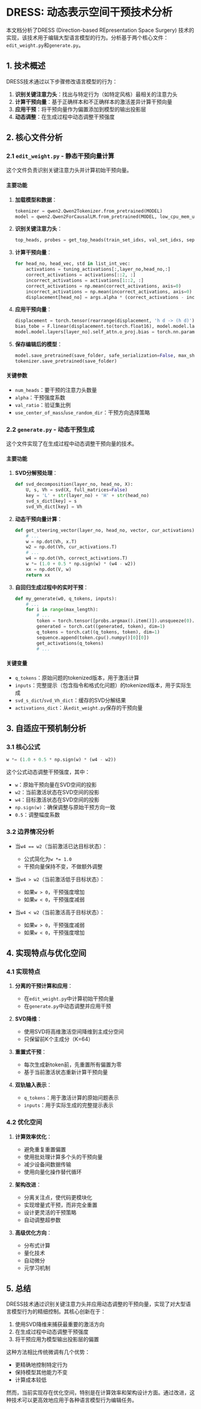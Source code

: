 # DRESS: 动态表示空间干预技术分析

本文档分析了DRESS (Direction-based REpresentation Space Surgery) 技术的实现，该技术用于编辑大型语言模型的行为。分析基于两个核心文件：`edit_weight.py`和`generate.py`。

## 1. 技术概述

DRESS技术通过以下步骤修改语言模型的行为：

1. **识别关键注意力头**：找出与特定行为（如特定风格）最相关的注意力头
2. **计算干预向量**：基于正确样本和不正确样本的激活差异计算干预向量
3. **应用干预**：将干预向量作为偏置添加到模型的输出投影层
4. **动态调整**：在生成过程中动态调整干预强度

## 2. 核心文件分析

### 2.1 `edit_weight.py` - 静态干预向量计算

这个文件负责识别关键注意力头并计算初始干预向量。

#### 主要功能

1. **加载模型和数据**：
   ```python
   tokenizer = qwen2.Qwen2Tokenizer.from_pretrained(MODEL)
   model = qwen2.Qwen2ForCausalLM.from_pretrained(MODEL, low_cpu_mem_usage=True, torch_dtype=torch.float16, device_map="auto")
   ```

2. **识别关键注意力头**：
   ```python
   top_heads, probes = get_top_heads(train_set_idxs, val_set_idxs, separated_head_wise_activations, separated_labels, num_layers, num_heads, args.seed, args.num_heads, args.use_random_dir)
   ```

3. **计算干预向量**：
   ```python
   for head_no, head_vec, std in list_int_vec:
       activations = tuning_activations[:,layer_no,head_no,:]
       correct_activations = activations[::2, :]
       incorrect_activations = activations[1::2, :]
       correct_activations = np.mean(correct_activations, axis=0)
       incorrect_activations = np.mean(incorrect_activations, axis=0)
       displacement[head_no] = args.alpha * (correct_activations - incorrect_activations)
   ```

4. **应用干预向量**：
   ```python
   displacement = torch.tensor(rearrange(displacement, 'h d -> (h d)'), device=device)
   bias_tobe = F.linear(displacement.to(torch.float16), model.model.layers[layer_no].self_attn.o_proj.weight).to(device)
   model.model.layers[layer_no].self_attn.o_proj.bias = torch.nn.parameter.Parameter(bias_tobe)
   ```

5. **保存编辑后的模型**：
   ```python
   model.save_pretrained(save_folder, safe_serialization=False, max_shard_size="10GB")
   tokenizer.save_pretrained(save_folder)
   ```

#### 关键参数

- `num_heads`：要干预的注意力头数量
- `alpha`：干预强度系数
- `val_ratio`：验证集比例
- `use_center_of_mass`/`use_random_dir`：干预方向选择策略

### 2.2 `generate.py` - 动态干预生成

这个文件实现了在生成过程中动态调整干预向量的技术。

#### 主要功能

1. **SVD分解预处理**：
   ```python
   def svd_decomposition(layer_no, head_no, X):
       U, s, Vh = svd(X, full_matrices=False)
       key = 'L' + str(layer_no) + 'H' + str(head_no)
       svd_s_dict[key] = s
       svd_Vh_dict[key] = Vh
   ```

2. **动态干预向量计算**：
   ```python
   def get_steering_vector(layer_no, head_no, vector, cur_activations):
       # ...
       w = np.dot(Vh, x.T)
       w2 = np.dot(Vh, cur_activations.T)
       # ...
       w4 = np.dot(Vh, correct_activations.T)
       w *= (1.0 + 0.5 * np.sign(w) * (w4 - w2))
       xx = np.dot(V, w)
       return xx
   ```

3. **自回归生成过程中的实时干预**：
   ```python
   def my_generate(w0, q_tokens, inputs):
       # ...
       for i in range(max_length):
           # ...
           token = torch.tensor([probs.argmax().item()]).unsqueeze(0).to('cuda:0')
           generated = torch.cat((generated, token), dim=1)
           q_tokens = torch.cat((q_tokens, token), dim=1)
           sequence.append(token.cpu().numpy()[0][0])
           get_activations(q_tokens)
           # ...
   ```

#### 关键变量

- `q_tokens`：原始问题的tokenized版本，用于激活计算
- `inputs`：完整提示（包含指令和格式化问题）的tokenized版本，用于实际生成
- `svd_s_dict`/`svd_Vh_dict`：缓存的SVD分解结果
- `activations_dict`：从`edit_weight.py`保存的干预向量

## 3. 自适应干预机制分析

### 3.1 核心公式

```python
w *= (1.0 + 0.5 * np.sign(w) * (w4 - w2))
```

这个公式动态调整干预强度，其中：
- `w`：原始干预向量在SVD空间的投影
- `w2`：当前激活状态在SVD空间的投影
- `w4`：目标激活状态在SVD空间的投影
- `np.sign(w)`：确保调整与原始干预方向一致
- `0.5`：调整幅度系数

### 3.2 边界情况分析

- 当`w4 == w2`（当前激活已达目标状态）：
  - 公式简化为`w *= 1.0`
  - 干预向量保持不变，不做额外调整
  
- 当`w4 > w2`（当前激活低于目标状态）：
  - 如果`w > 0`，干预强度增加
  - 如果`w < 0`，干预强度减弱
  
- 当`w4 < w2`（当前激活高于目标状态）：
  - 如果`w > 0`，干预强度减弱
  - 如果`w < 0`，干预强度增加

## 4. 实现特点与优化空间

### 4.1 实现特点

1. **分离的干预计算和应用**：
   - 在`edit_weight.py`中计算初始干预向量
   - 在`generate.py`中动态调整并应用干预

2. **SVD降维**：
   - 使用SVD将高维激活空间降维到主成分空间
   - 只保留前K个主成分（K=64）

3. **重置式干预**：
   - 每次生成新token前，先重置所有偏置为零
   - 基于当前激活状态重新计算干预向量

4. **双轨输入表示**：
   - `q_tokens`：用于激活计算的原始问题表示
   - `inputs`：用于实际生成的完整提示表示

### 4.2 优化空间

1. **计算效率优化**：
   - 避免重复重置偏置
   - 使用批处理计算多个头的干预向量
   - 减少设备间数据传输
   - 使用向量化操作替代循环

2. **架构改进**：
   - 分离关注点，使代码更模块化
   - 实现增量式干预，而非完全重置
   - 设计更灵活的干预策略
   - 自动调整超参数

3. **高级优化方向**：
   - 分布式计算
   - 量化技术
   - 自动微分
   - 元学习机制

## 5. 总结

DRESS技术通过识别关键注意力头并应用动态调整的干预向量，实现了对大型语言模型行为的精细控制。其核心创新在于：

1. 使用SVD降维来捕获最重要的激活方向
2. 在生成过程中动态调整干预强度
3. 将干预应用为模型输出投影层的偏置

这种方法相比传统微调有几个优势：
- 更精确地控制特定行为
- 保持模型其他能力不变
- 计算成本较低

然而，当前实现存在优化空间，特别是在计算效率和架构设计方面。通过改进，这种技术可以更高效地应用于各种语言模型行为编辑任务。 